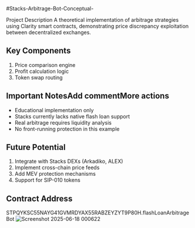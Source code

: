#Stacks-Arbitrage-Bot-Conceptual-

Project Description
A theoretical implementation of arbitrage strategies using Clarity smart contracts, demonstrating price discrepancy exploitation between decentralized exchanges.

## Key Components
1. Price comparison engine
2. Profit calculation logic
3. Token swap routing

## Important NotesAdd commentMore actions
- Educational implementation only
- Stacks currently lacks native flash loan support
- Real arbitrage requires liquidity analysis
- No front-running protection in this example

## Future Potential
1. Integrate with Stacks DEXs (Arkadiko, ALEX)
2. Implement cross-chain price feeds
3. Add MEV protection mechanisms
4. Support for SIP-010 tokens

## Contract Address
STPQYKSC55NAYG41GVMRDYAX55RABZEYZYT9P80H.flashLoanArbitrageBot
![Screenshot 2025-06-18 000622](https://github.com/user-attachments/assets/a2ee6d15-b2f4-40fa-aa3d-9a8b903eb406)
